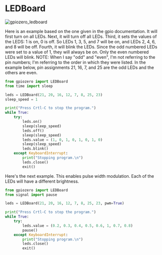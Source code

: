 # LEDBoard

![gpiozero_ledboard](https://user-images.githubusercontent.com/13591438/38169094-33b83b98-3526-11e8-940e-045f3ab87f04.png)

Here is an example based on the one given in the gpio documentation. It will first turn on all LEDs. Next, it will turn off all LEDs. Third, it sets the values of the LEDS: 1 is on, 0 is off. So LEDs 1, 3, 5, and 7 will be on, and LEDs 2, 4, 6, and 8 will be off. Fourth, it will blink the LEDs. Since the odd numbered LEDs were set to a value of 1, they will always be on. Only the even numbered LEDs will blink. NOTE: When I say "odd" and "even", I'm not referring to the pin numbers; I'm referring to the order in which they were listed. In the example below, pin assignments 21, 16, 7, and 25 are the odd LEDs and the others are even.

```python
from gpiozero import LEDBoard
from time import sleep

leds = LEDBoard(21, 20, 16, 12, 7, 8, 25, 23)
sleep_speed = 1

print("Press Crtl-C to stop the program.")
while True:	
	try:
		leds.on()
		sleep(sleep_speed)
		leds.off()
		sleep(sleep_speed)
		leds.value = (1, 0, 1, 0, 1, 0, 1, 0)
		sleep(sleep_speed)
		leds.blink()
	except KeyboardInterrupt:
		print("Stopping program.\n")
		leds.close()
		exit()
```

Here's the next example. This enables pulse width modulation. Each of the LEDs will have a different brightness.

```python
from gpiozero import LEDBoard
from signal import pause

leds = LEDBoard(21, 20, 16, 12, 7, 8, 25, 23, pwm=True)

print("Press Crtl-C to stop the program.")
while True:	
	try:
		leds.value = (0.2, 0.3, 0.4, 0.5, 0.6, 1, 0.7, 0.8)
		pause()
	except KeyboardInterrupt:
		print("Stopping program.\n")
		leds.close()
		exit()
```
